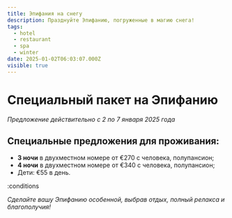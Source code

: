 ```yaml
---
title: Эпифания на снегу
description: Празднуйте Эпифанию, погруженные в магию снега!
tags:
  - hotel
  - restaurant
  - spa
  - winter
date: 2025-01-02T06:03:07.000Z
visible: true
---
```


# Специальный пакет на Эпифанию

*Предложение действительно с 2 по 7 января 2025 года*

## Специальные предложения для проживания:

- **3 ночи** в двухместном номере от €270 с человека, полупансион;
- **4 ночи** в двухместном номере от €340 с человека, полупансион;
- Дети: €55 в день.

:conditions

*Сделайте вашу Эпифанию особенной, выбрав отдых, полный релакса и благополучия!*
